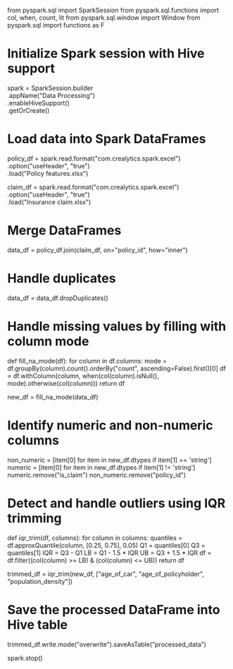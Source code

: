 from pyspark.sql import SparkSession
from pyspark.sql.functions import col, when, count, lit
from pyspark.sql.window import Window
from pyspark.sql import functions as F

# Initialize Spark session with Hive support
spark = SparkSession.builder \
    .appName("Data Processing") \
    .enableHiveSupport() \
    .getOrCreate()

# Load data into Spark DataFrames
policy_df = spark.read.format("com.crealytics.spark.excel") \
    .option("useHeader", "true") \
    .load("Policy features.xlsx")

claim_df = spark.read.format("com.crealytics.spark.excel") \
    .option("useHeader", "true") \
    .load("Insurance claim.xlsx")

# Merge DataFrames
data_df = policy_df.join(claim_df, on="policy_id", how="inner")

# Handle duplicates
data_df = data_df.dropDuplicates()

# Handle missing values by filling with column mode
def fill_na_mode(df):
    for column in df.columns:
        mode = df.groupBy(column).count().orderBy("count", ascending=False).first()[0]
        df = df.withColumn(column, when(col(column).isNull(), mode).otherwise(col(column)))
    return df

new_df = fill_na_mode(data_df)

# Identify numeric and non-numeric columns
non_numeric = [item[0] for item in new_df.dtypes if item[1] == 'string']
numeric = [item[0] for item in new_df.dtypes if item[1] != 'string']
numeric.remove("is_claim")
non_numeric.remove("policy_id")

# Detect and handle outliers using IQR trimming
def iqr_trim(df, columns):
    for column in columns:
        quantiles = df.approxQuantile(column, [0.25, 0.75], 0.05)
        Q1 = quantiles[0]
        Q3 = quantiles[1]
        IQR = Q3 - Q1
        LB = Q1 - 1.5 * IQR
        UB = Q3 + 1.5 * IQR
        df = df.filter((col(column) >= LB) & (col(column) <= UB))
    return df

trimmed_df = iqr_trim(new_df, ["age_of_car", "age_of_policyholder", "population_density"])

# Save the processed DataFrame into Hive table
trimmed_df.write.mode("overwrite").saveAsTable("processed_data")

spark.stop()
